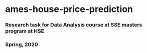 # ames-house-price-prediction
### Research task for Data Analysis course at SSE masters program at HSE
### Spring, 2020
